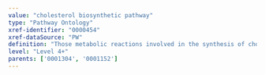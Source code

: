 ```yaml
---
value: "cholesterol biosynthetic pathway"
type: "Pathway Ontology"
xref-identifier: "0000454"
xref-dataSource: "PW"
definition: "Those metabolic reactions involved in the synthesis of cholesterol, an essential sterol component of mammalian cell membrane. Cholesterol is the precursor of all steroid hormones."
level: "Level 4+"
parents: ['0001304', '0001152']
---
```

